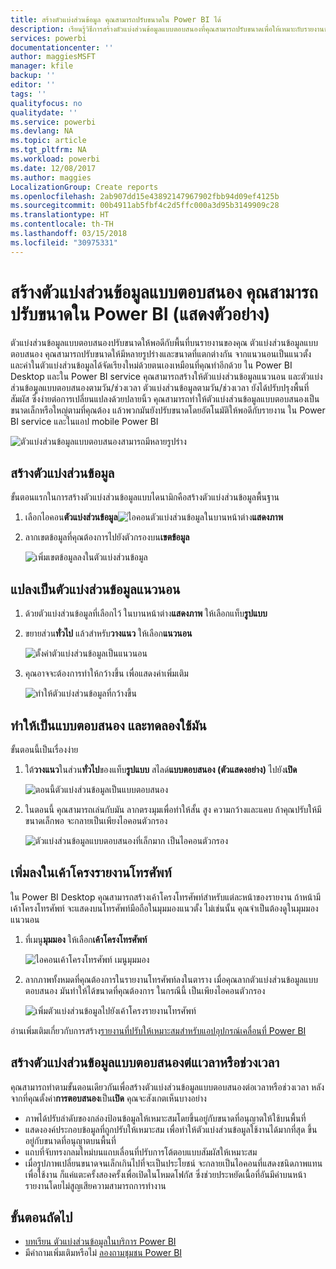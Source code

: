 ```yaml
---
title: สร้างตัวแบ่งส่วนข้อมูล คุณสามารถปรับขนาดใน Power BI ได้
description: เรียนรู้วิธีการสร้างตัวแบ่งส่วนข้อมูลแบบตอบสนองที่คุณสามารถปรับขนาดเพื่อให้เหมาะกับรายงานของคุณ
services: powerbi
documentationcenter: ''
author: maggiesMSFT
manager: kfile
backup: ''
editor: ''
tags: ''
qualityfocus: no
qualitydate: ''
ms.service: powerbi
ms.devlang: NA
ms.topic: article
ms.tgt_pltfrm: NA
ms.workload: powerbi
ms.date: 12/08/2017
ms.author: maggies
LocalizationGroup: Create reports
ms.openlocfilehash: 2ab907dd15e43892147967902fbb94d09ef4125b
ms.sourcegitcommit: 00b4911ab5fbf4c2d5ffc000a3d95b3149909c28
ms.translationtype: HT
ms.contentlocale: th-TH
ms.lasthandoff: 03/15/2018
ms.locfileid: "30975331"
---
```

# <a name="create-a-responsive-slicer-you-can-resize-in-power-bi-preview"></a>สร้างตัวแบ่งส่วนข้อมูลแบบตอบสนอง คุณสามารถปรับขนาดใน Power BI (แสดงตัวอย่าง)

ตัวแบ่งส่วนข้อมูลแบบตอบสนองปรับขนาดให้พอดีกับพื้นที่บนรายงานของคุณ ตัวแบ่งส่วนข้อมูลแบบตอบสนอง คุณสามารถปรับขนาดให้มีหลายรูปร่างและขนาดที่แตกต่างกัน จากแนวนอนเป็นแนวตั้ง และค่าในตัวแบ่งส่วนข้อมูลได้จัดเรียงใหม่ด้วยตนเองเหมือนที่คุณทำอีกด้วย ใน Power BI Desktop และใน Power BI service คุณสามารถสร้างให้ตัวแบ่งส่วนข้อมูลแนวนอน และตัวแบ่งส่วนข้อมูลแบบตอบสนองตามวัน/ช่วงเวลา ตัวแบ่งส่วนข้อมูลตามวัน/ช่วงเวลา ยังได้ปรับปรุงพื้นที่สัมผัส ซึ่งง่ายต่อการเปลี่ยนแปลงด้วยปลายนิ้ว คุณสามารถทำให้ตัวแบ่งส่วนข้อมูลแบบตอบสนองเป็นขนาดเล็กหรือใหญ่ตามที่คุณต้อง แล้วพวกมันยังปรับขนาดโดยอัตโนมัติให้พอดีกับรายงาน ใน Power BI service และในแอป mobile Power BI 

![ตัวแบ่งส่วนข้อมูลแบบตอบสนองสามารถมีหลายรูปร่าง](media/power-bi-slicer-filter-responsive/responsive-slicer-gif.gif)

## <a name="create-a-slicer"></a>สร้างตัวแบ่งส่วนข้อมูล

ขั้นตอนแรกในการสร้างตัวแบ่งส่วนข้อมูลแบบไดนามิกคือสร้างตัวแบ่งส่วนข้อมูลพื้นฐาน 

1. เลือกไอคอน**ตัวแบ่งส่วนข้อมูล**![ไอคอนตัวแบ่งส่วนข้อมูล](media/power-bi-slicer-filter-responsive/power-bi-slicer-icon.png)ในบานหน้าต่าง**แสดงภาพ**
2. ลากเขตข้อมูลที่คุณต้องการไปยังตัวกรองบน**เขตข้อมูล**

    ![เพิ่มเขตข้อมูลลงในตัวแบ่งส่วนข้อมูล](media/power-bi-slicer-filter-responsive/power-bi-slicer-field.png)

## <a name="convert-to-a-horizontal-slicer"></a>แปลงเป็นตัวแบ่งส่วนข้อมูลแนวนอน

1. ด้วยตัวแบ่งส่วนข้อมูลที่เลือกไว้ ในบานหน้าต่าง**แสดงภาพ** ให้เลือกแท็บ**รูปแบบ**
2. ขยายส่วน**ทั่วไป** แล้วสำหรับ**วางแนว** ให้เลือก**แนวนอน**

    ![ตั้งค่าตัวแบ่งส่วนข้อมูลเป็นแนวนอน](media/power-bi-slicer-filter-responsive/power-bi-slicer-horizontal.png) 

1.  คุณอาจจะต้องการทำให้กว้างขึ้น เพื่อแสดงค่าเพิ่มเติม

     ![ทำให้ตัวแบ่งส่วนข้อมูลที่กว้างขึ้น](media/power-bi-slicer-filter-responsive/power-bi-slicer-wide-horizontal.png)

## <a name="make-it-responsive-and-experiment-with-it"></a>ทำให้เป็นแบบตอบสนอง และทดลองใช้มัน

ขั้นตอนนี้เป็นเรื่องง่าย 

1. ใต้**วางแนว**ในส่วน**ทั่วไป**ของแท็บ**รูปแบบ** สไลด์**แบบตอบสนอง (ตัวแสดงอย่าง)** ไปยัง**เปิด**   

    ![ตอนนี้ตัวแบ่งส่วนข้อมูลเป็นแบบตอบสนอง](media/power-bi-slicer-filter-responsive/power-bi-slicer-wide-responsive.png)

1. ในตอนนี้ คุณสามารถเล่นกับมัน ลากตรงมุมเพื่อทำให้สั้น สูง ความกว้างและแคบ ถ้าคุณปรับให้มีขนาดเล็กพอ จะกลายเป็นเพียงไอคอนตัวกรอง

    ![ตัวแบ่งส่วนข้อมูลแบบตอบสนองที่เล็กมาก เป็นไอคอนตัวกรอง](media/power-bi-slicer-filter-responsive/power-bi-slicer-small-filter-icon.png)

## <a name="add-it-to-a-phone-report-layout"></a>เพิ่มลงในเค้าโครงรายงานโทรศัพท์

ใน Power BI Desktop คุณสามารถสร้างเค้าโครงโทรศัพท์สำหรับแต่ละหน้าของรายงาน ถ้าหน้ามีเค้าโครงโทรศัพท์ จะแสดงบนโทรศัพท์มือถือในมุมมองแนวตั้ง ไม่เช่นนั้น คุณจำเป็นต้องดูในมุมมองแนวนอน 

1. ที่เมนู**มุมมอง** ให้เลือก**เค้าโครงโทรศัพท์**

     ![ไอคอนเค้าโครงโทรศัพท์ เมนูมุมมอง](media/power-bi-slicer-filter-responsive/power-bi-phone-layout-menu.png)
    
1. ลากภาพทั้งหมดที่คุณต้องการในรายงานโทรศัพท์ลงในตาราง เมื่อคุณลากตัวแบ่งส่วนข้อมูลแบบตอบสนอง มันทำให้ได้ขนาดที่คุณต้องการ ในกรณีนี้ เป็นเพียงไอคอนตัวกรอง

    ![เพิ่มตัวแบ่งส่วนข้อมูลไปยังเค้าโครงรายงานโทรศัพท์](media/power-bi-slicer-filter-responsive/power-bi-slicer-phone-layout.png)

อ่านเพิ่มเติมเกี่ยวกับการสร้าง[รายงานที่ปรับให้เหมาะสมสำหรับแอปอุปกรณ์เคลื่อนที่ Power BI](desktop-create-phone-report.md)

## <a name="make-a-time-or-range-slicer-responsive"></a>สร้างตัวแบ่งส่วนข้อมูลแบบตอบสนองต่แเวลาหรือช่วงเวลา

คุณสามารถทำตามขั้นตอนเดียวกันเพื่อสร้างตัวแบ่งส่วนข้อมูลแบบตอบสนองต่อเวลาหรือช่วงเวลา หลังจากที่คุณตั้งค่า**การตอบสนอง**เป็น**เปิด** คุณจะสังเกตเห็นบางอย่าง

- ภาพได้ปรับลำดับของกล่องป้อนข้อมูลให้เหมาะสมโดยขึ้นอยู่กับขนาดที่อนุญาตให้ใช้บนพื้นที่ 
- แสดงองค์ประกอบข้อมูลที่ถูกปรับให้เหมาะสม เพื่อทำให้ตัวแบ่งส่วนข้อมูลใช้งานได้มากที่สุด ขึ้นอยู่กับขนาดที่อนุญาตบนพื้นที่ 
- แถบที่จับทรงกลมใหม่บนแถบเลื่อนที่ปรับการโต้ตอบแบบสัมผัสให้เหมาะสม 
- เมื่อรูปภาพเปลี่ยนขนาดจนเล็กเกินไปที่จะเป็นประโยชน์ จะกลายเป็นไอคอนที่แสดงชนิดภาพแทน เพื่อใช้งาน ก็แค่แตะครั้งสองครั้งเพื่อเปิดในโหมดโฟกัส ซึ่งช่วยประหยัดเนื้อที่อันมีค่าบนหน้ารายงานโดยไม่สูญเสียความสามารถการทำงาน

## <a name="next-steps"></a>ขั้นตอนถัดไป

- [บทเรียน ตัวแบ่งส่วนข้อมูลในบริการ Power BI](power-bi-visualization-slicers.md)
- มีคำถามเพิ่มเติมหรือไม่ [ลองถามชุมชน Power BI](http://community.powerbi.com/)